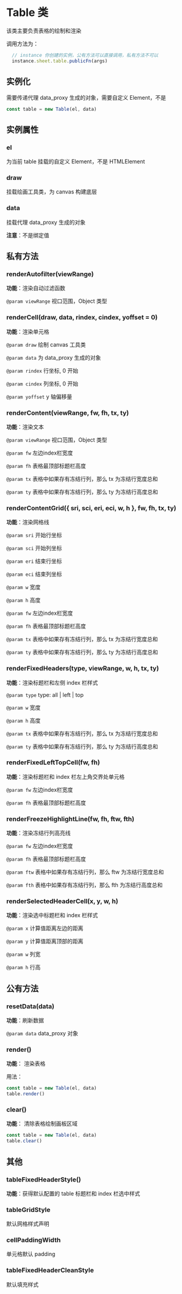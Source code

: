 # Table 类

该类主要负责表格的绘制和渲染

调用方法为：

```js
  // instance 你创建的实例，公有方法可以直接调用，私有方法不可以
  instance.sheet.table.publicFn(args)
```

## 实例化

需要传递代理 data_proxy 生成的对象，需要自定义 Element，不是

```js
const table = new Table(el, data)
```

## 实例属性

### el

为当前 table 挂载的自定义 Element，不是 HTMLElement

### draw

挂载绘画工具类，为 canvas 构建底层

### data

挂载代理 data_proxy 生成的对象

**注意**：不是绑定值

## 私有方法

### renderAutofilter(viewRange)

**功能**：渲染自动过滤函数

`@param viewRange` 视口范围，Object 类型

### renderCell(draw, data, rindex, cindex, yoffset = 0)

**功能**：渲染单元格

`@param draw` 绘制 canvas 工具类

`@param data` 为 data_proxy 生成的对象

`@param rindex` 行坐标, 0 开始

`@param cindex` 列坐标, 0 开始

`@param yoffset` y 轴偏移量

### renderContent(viewRange, fw, fh, tx, ty)

**功能**：渲染文本

`@param viewRange` 视口范围，Object 类型

`@param fw` 左边index栏宽度

`@param fh` 表格最顶部标题栏高度

`@param tx` 表格中如果存有冻结行列，那么 tx 为冻结行宽度总和

`@param ty` 表格中如果存有冻结行列，那么 ty 为冻结行高度总和

### renderContentGrid({ sri, sci, eri, eci, w, h }, fw, fh, tx, ty)

**功能**：渲染网格线

`@param sri` 开始行坐标

`@param sci` 开始列坐标

`@param eri` 结束行坐标

`@param eci` 结束列坐标

`@param w` 宽度

`@param h` 高度

`@param fw` 左边index栏宽度

`@param fh` 表格最顶部标题栏高度

`@param tx` 表格中如果存有冻结行列，那么 tx 为冻结行宽度总和

`@param ty` 表格中如果存有冻结行列，那么 ty 为冻结行高度总和

### renderFixedHeaders(type, viewRange, w, h, tx, ty)

**功能**：渲染标题栏和左侧 index 栏样式

`@param type` type: all | left | top

`@param w` 宽度

`@param h`  高度

`@param tx` 表格中如果存有冻结行列，那么 tx 为冻结行宽度总和

`@param ty` 表格中如果存有冻结行列，那么 ty 为冻结行高度总和

### renderFixedLeftTopCell(fw, fh)

**功能**：渲染标题栏和 index 栏左上角交界处单元格

`@param fw` 左边index栏宽度

`@param fh` 表格最顶部标题栏高度

### renderFreezeHighlightLine(fw, fh, ftw, fth)

**功能**：渲染冻结行列高亮线

`@param fw` 左边index栏宽度

`@param fh` 表格最顶部标题栏高度

`@param ftw` 表格中如果存有冻结行列，那么 ftw 为冻结行宽度总和

`@param fth` 表格中如果存有冻结行列，那么 fth 为冻结行高度总和

### renderSelectedHeaderCell(x, y, w, h)

**功能**：渲染选中标题栏和 index 栏样式

`@param x` 计算值距离左边的距离

`@param y` 计算值距离顶部的距离

`@param w` 列宽

`@param h` 行高

## 公有方法

### resetData(data)

**功能**：刷新数据

`@param data` data_proxy 对象

### render()

**功能**： 渲染表格

用法：

```js
const table = new Table(el, data)
table.render()
```

### clear()

**功能**： 清除表格绘制画板区域

```js
const table = new Table(el, data)
table.clear()
```

## 其他

### tableFixedHeaderStyle()

**功能**：获得默认配置的 table 标题栏和 index 栏选中样式

### tableGridStyle

默认网格样式声明

### cellPaddingWidth

单元格默认 padding

### tableFixedHeaderCleanStyle

默认填充样式
